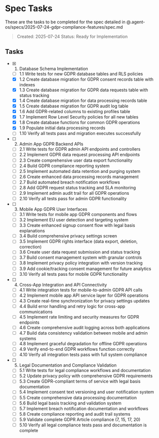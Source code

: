 # Spec Tasks

These are the tasks to be completed for the spec detailed in @.agent-os/specs/2025-07-24-gdpr-compliance-features/spec.md

> Created: 2025-07-24
> Status: Ready for Implementation

## Tasks

- [x] 1. Database Schema Implementation
  - [ ] 1.1 Write tests for new GDPR database tables and RLS policies
  - [x] 1.2 Create database migration for GDPR consent records table with indexes
  - [x] 1.3 Create database migration for GDPR data requests table with status tracking
  - [x] 1.4 Create database migration for data processing records table
  - [x] 1.5 Create database migration for GDPR audit log table
  - [x] 1.6 Add GDPR-related columns to existing profiles table
  - [x] 1.7 Implement Row Level Security policies for all new tables
  - [x] 1.8 Create database functions for common GDPR operations
  - [x] 1.9 Populate initial data processing records
  - [ ] 1.10 Verify all tests pass and migration executes successfully

- [ ] 2. Admin App GDPR Backend APIs
  - [ ] 2.1 Write tests for GDPR admin API endpoints and controllers
  - [ ] 2.2 Implement GDPR data request processing API endpoints
  - [ ] 2.3 Create comprehensive user data export functionality
  - [ ] 2.4 Build GDPR compliance reporting system
  - [ ] 2.5 Implement automated data retention and purging system
  - [ ] 2.6 Create enhanced data processing records management
  - [ ] 2.7 Build automated breach notification workflows
  - [ ] 2.8 Add GDPR request status tracking and SLA monitoring
  - [ ] 2.9 Implement admin audit trail for all GDPR operations
  - [ ] 2.10 Verify all tests pass for admin GDPR functionality

- [ ] 3. Mobile App GDPR User Interfaces
  - [ ] 3.1 Write tests for mobile app GDPR components and flows
  - [ ] 3.2 Implement EU user detection and targeting system
  - [ ] 3.3 Create enhanced signup consent flow with legal basis explanations
  - [ ] 3.4 Build comprehensive privacy settings screen
  - [ ] 3.5 Implement GDPR rights interface (data export, deletion, correction)
  - [ ] 3.6 Create user data request submission and status tracking
  - [ ] 3.7 Build consent management system with granular controls
  - [ ] 3.8 Implement privacy policy integration with version tracking
  - [ ] 3.9 Add cookie/tracking consent management for future analytics
  - [ ] 3.10 Verify all tests pass for mobile GDPR functionality

- [ ] 4. Cross-App Integration and API Connectivity
  - [ ] 4.1 Write integration tests for mobile-to-admin GDPR API calls
  - [ ] 4.2 Implement mobile app API service layer for GDPR operations
  - [ ] 4.3 Create real-time synchronization for privacy settings updates
  - [ ] 4.4 Build error handling and retry logic for cross-app communications
  - [ ] 4.5 Implement rate limiting and security measures for GDPR endpoints
  - [ ] 4.6 Create comprehensive audit logging across both applications
  - [ ] 4.7 Build data consistency validation between mobile and admin systems
  - [ ] 4.8 Implement graceful degradation for offline GDPR operations
  - [ ] 4.9 Verify end-to-end GDPR workflows function correctly
  - [ ] 4.10 Verify all integration tests pass with full system compliance

- [ ] 5. Legal Documentation and Compliance Validation
  - [ ] 5.1 Write tests for legal compliance workflows and documentation
  - [ ] 5.2 Update privacy policy with comprehensive GDPR requirements
  - [ ] 5.3 Create GDPR-compliant terms of service with legal basis documentation
  - [ ] 5.4 Implement consent text versioning and user notification system
  - [ ] 5.5 Create comprehensive data processing documentation
  - [ ] 5.6 Build legal basis tracking and validation system
  - [ ] 5.7 Implement breach notification documentation and workflows
  - [ ] 5.8 Create compliance reporting and audit trail systems
  - [ ] 5.9 Validate complete GDPR Article compliance (7, 15, 17, 20)
  - [ ] 5.10 Verify all legal compliance tests pass and documentation is complete